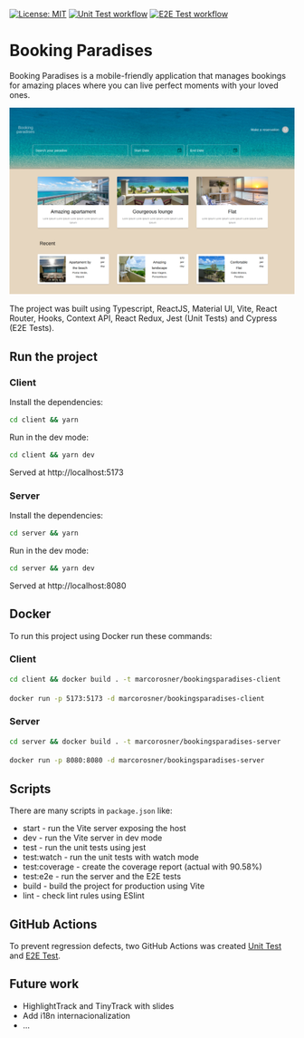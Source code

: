 [![License: MIT](https://img.shields.io/badge/License-MIT-yellow.svg)](https://opensource.org/licenses/MIT) [![Unit Test workflow](https://github.com/marco-rosner/bookingparadises/actions/workflows/tests.yml/badge.svg)](https://github.com/marco-rosner/bookingparadises/actions/workflows/tests.yml) [![E2E Test workflow](https://github.com/marco-rosner/bookingparadises/actions/workflows/e2e-tests.yml/badge.svg)](https://github.com/marco-rosner/bookingparadises/actions/workflows/e2e-tests.yml)

# Booking Paradises

Booking Paradises is a mobile-friendly application that manages bookings for amazing places where you can live perfect moments with your loved ones.

![Booking Paradises](./client/src/assets/bookingParadises.png?raw=true "Booking Paradises")

The project was built using Typescript, ReactJS, Material UI, Vite, React Router, Hooks, Context API, React Redux, Jest (Unit Tests) and Cypress (E2E Tests).

## Run the project

### Client

Install the dependencies:

```sh
cd client && yarn
```

Run in the dev mode:

```sh
cd client && yarn dev
```

Served at http://localhost:5173 

### Server 

Install the dependencies:

```sh
cd server && yarn
```

Run in the dev mode:

```sh
cd server && yarn dev
```

Served at http://localhost:8080

## Docker

To run this project using Docker run these commands:

### Client

```sh
cd client && docker build . -t marcorosner/bookingsparadises-client

docker run -p 5173:5173 -d marcorosner/bookingsparadises-client
```

### Server

```sh
cd server && docker build . -t marcorosner/bookingsparadises-server

docker run -p 8080:8080 -d marcorosner/bookingsparadises-server
```

## Scripts

There are many scripts in `package.json` like:

- start - run the Vite server exposing the host
- dev - run the Vite server in dev mode
- test - run the unit tests using jest
- test:watch - run the unit tests with watch mode
- test:coverage - create the coverage report (actual with 90.58%)
- test:e2e - run the server and the E2E tests
- build - build the project for production using Vite
- lint - check lint rules using ESlint

## GitHub Actions

To prevent regression defects, two GitHub Actions was created [Unit Test](https://github.com/marco-rosner/bookingparadises/actions/workflows/tests.yml) and [E2E Test](https://github.com/marco-rosner/bookingparadises/actions/workflows/e2e-tests.yml).

## Future work

- HighlightTrack and TinyTrack with slides
- Add i18n internacionalization
- ...